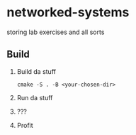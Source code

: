 # networked-systems

storing lab exercises and all sorts

## Build

1. Build da stuff

    ```shell
    cmake -S . -B <your-chosen-dir>
    ```

2. Run da stuff

3. ???

4. Profit